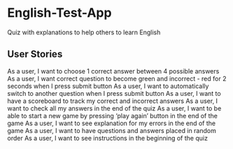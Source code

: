 # English-Test-App
Quiz with explanations to help others to learn English

## User Stories
As a user, I want to choose 1 correct answer between 4 possible answers
As a user, I want correct question to become green and incorrect - red for 2 seconds when I press submit button
As a user, I want to automatically switch to another question when I press submit button
As a user, I want to have a scoreboard to track my correct and incorrect answers
As a user, I want to check all my answers in the end of the quiz
As a user, I want to be able to start a new game by pressing ‘play again’ button in the end of the game
As a user, I want to see explanation for my errors in the end of the game
As a user, I want to have questions and answers placed in random order
As a user, I want to see instructions in the beginning of the quiz
